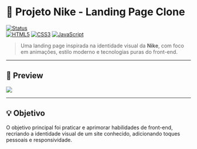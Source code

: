 # 👟 Projeto Nike - Landing Page Clone

[![Status](https://img.shields.io/badge/status-finalizado-green?style=for-the-badge)](#)  
[![HTML5](https://img.shields.io/badge/HTML5-E34F26?style=for-the-badge&logo=html5&logoColor=white)](#)
[![CSS3](https://img.shields.io/badge/CSS3-1572B6?style=for-the-badge&logo=css3&logoColor=white)](#)
[![JavaScript](https://img.shields.io/badge/JavaScript-F7DF1E?style=for-the-badge&logo=javascript&logoColor=black)](#)

> Uma landing page inspirada na identidade visual da **Nike**, com foco em animações, estilo moderno e tecnologias puras do front-end.

---

## 🎥 Preview

<img src="https://github.com/user-attachments/assets/9fe0fb58-f8c9-4fa6-94ea-aedaa316d869"/>

---
## 💡 Objetivo
O objetivo principal foi praticar e aprimorar habilidades de front-end, recriando a identidade visual de um site conhecido, adicionando toques pessoais e responsividade.


